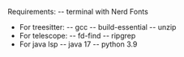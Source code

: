 Requirements:
-- terminal with Nerd Fonts
- For treesitter:
-- gcc
-- build-essential
-- unzip
- For telescope:
-- fd-find
-- ripgrep
- For java lsp
-- java 17
-- python 3.9
